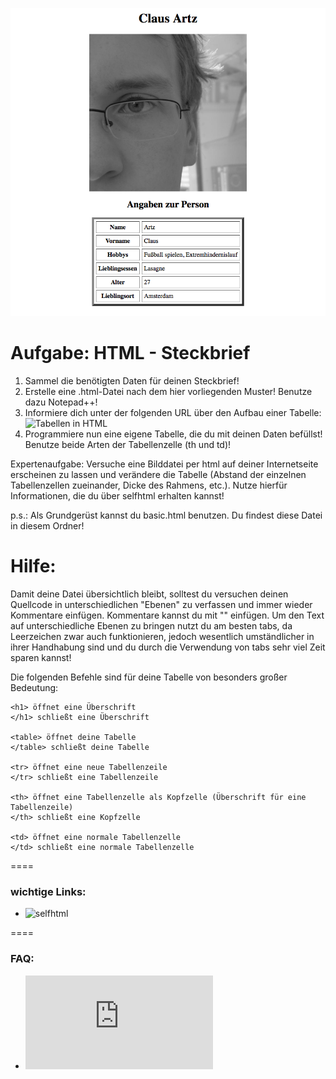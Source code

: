 ![Screenshot](https://raw.githubusercontent.com/cartz/schule/master/HTML-Steckbrief/steckbrief.png)

Aufgabe: HTML - Steckbrief
====

1. Sammel die benötigten Daten für deinen Steckbrief!
2. Erstelle eine .html-Datei nach dem hier vorliegenden Muster! Benutze dazu Notepad++!
3. Informiere dich unter der folgenden URL über den Aufbau einer Tabelle: ![Tabellen in HTML](http://bit.ly/15VYCiO)
4. Programmiere nun eine eigene Tabelle, die du mit deinen Daten befüllst! Benutze beide Arten der Tabellenzelle (th und td)!

Expertenaufgabe: Versuche eine Bilddatei per html auf deiner Internetseite erscheinen zu lassen und verändere die Tabelle (Abstand der einzelnen Tabellenzellen zueinander, Dicke des Rahmens, etc.). Nutze hierfür Informationen, die du über selfhtml erhalten kannst!

p.s.: Als Grundgerüst kannst du basic.html benutzen. Du findest diese Datei in diesem Ordner!

Hilfe:
====

Damit deine Datei übersichtlich bleibt, solltest du versuchen deinen Quellcode in unterschiedlichen "Ebenen" zu verfassen und immer wieder Kommentare einfügen. Kommentare kannst du mit "<!-- Kommentar -->" einfügen.
Um den Text auf unterschiedliche Ebenen zu bringen nutzt du am besten tabs, da Leerzeichen zwar auch funktionieren, jedoch wesentlich umständlicher in ihrer Handhabung sind und du durch die Verwendung von tabs sehr viel Zeit sparen kannst!


Die folgenden Befehle sind für deine Tabelle von besonders großer Bedeutung:


```
<h1> öffnet eine Überschrift
</h1> schließt eine Überschrift

<table> öffnet deine Tabelle
</table> schließt deine Tabelle

<tr> öffnet eine neue Tabellenzeile
</tr> schließt eine Tabellenzeile

<th> öffnet eine Tabellenzelle als Kopfzelle (Überschrift für eine Tabellenzeile)
</th> schließt eine Kopfzelle

<td> öffnet eine normale Tabellenzelle
</td> schließt eine normale Tabellenzelle

```

====

### wichtige Links:
* ![selfhtml](http://bit.ly/1gjBmCs)


====

### FAQ:
* ![Link zum FAQ](https://github.com/cartz/schule/blob/master/faq.md)